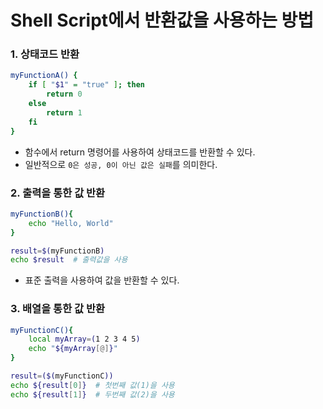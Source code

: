 # Shell Script에서 반환값을 사용하는 방법


### 1. 상태코드 반환
```bash
myFunctionA() {
    if [ "$1" = "true" ]; then
        return 0
    else
        return 1
    fi
}
```
- 함수에서 return 명령어를 사용하여 상태코드를 반환할 수 있다.
- 일반적으로 `0은 성공, 0이 아닌 값은 실패`를 의미한다.


### 2. 출력을 통한 값 반환
```bash
myFunctionB(){
    echo "Hello, World"
}

result=$(myFunctionB)
echo $result  # 출력값을 사용
```
- 표준 출력을 사용하여 값을 반환할 수 있다.


### 3. 배열을 통한 값 반환
```bash
myFunctionC(){
    local myArray=(1 2 3 4 5)
    echo "${myArray[@]}"
}

result=($(myFunctionC))
echo ${result[0]}  # 첫번째 값(1)을 사용
echo ${result[1]}  # 두번째 값(2)을 사용
```
